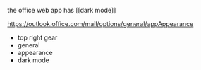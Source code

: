 the office web app has [[dark mode]]

https://outlook.office.com/mail/options/general/appAppearance

- top right gear
- general
- appearance
- dark mode